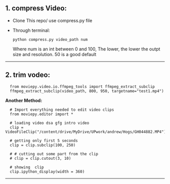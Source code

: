 
## 1. compress Video:

* Clone This repo/ use compress.py file
* Through terminal:

      python compress.py video_path num
      
  Where num is an int between 0 and 100, The lower, the lower the outpt size and resolution.  50 is a good default
  
---

## 2. trim vodeo:

      from moviepy.video.io.ffmpeg_tools import ffmpeg_extract_subclip
      ffmpeg_extract_subclip(video_path, 800, 950, targetname="test1.mp4")



**Another Method:**

      # Import everything needed to edit video clips 
      from moviepy.editor import *

      # loading video dsa gfg intro video 
      clip = VideoFileClip("/content/drive/MyDrive/UPwork/andrew/Hogs/GH044882.MP4") 

      # getting only first 5 seconds 
      clip = clip.subclip(100, 250) 

      # # cutting out some part from the clip
      # clip = clip.cutout(3, 10)

      # showing  clip 
      clip.ipython_display(width = 360)

---

